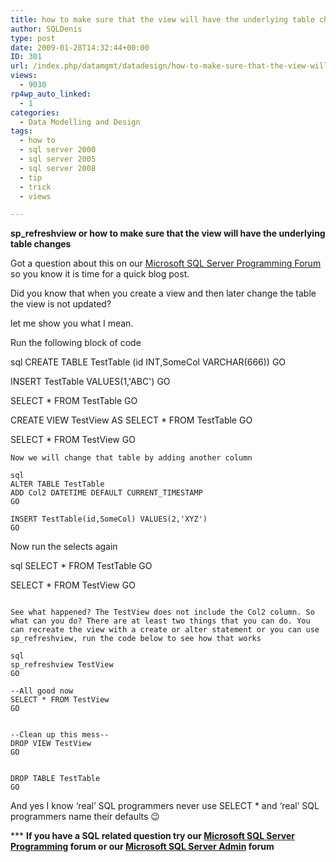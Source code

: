 ```yaml
---
title: how to make sure that the view will have the underlying table changes by using sp_refreshview
author: SQLDenis
type: post
date: 2009-01-28T14:32:44+00:00
ID: 301
url: /index.php/datamgmt/datadesign/how-to-make-sure-that-the-view-will-have/
views:
  - 9030
rp4wp_auto_linked:
  - 1
categories:
  - Data Modelling and Design
tags:
  - how to
  - sql server 2000
  - sql server 2005
  - sql server 2008
  - tip
  - trick
  - views

---
```

**sp_refreshview or how to make sure that the view will have the underlying table changes**

Got a question about this on our [Microsoft SQL Server Programming Forum][1] so you know it is time for a quick blog post.

Did you know that when you create a view and then later change the table the view is not updated?
  
let me show you what I mean.
  
Run the following block of code

sql
CREATE TABLE TestTable (id INT,SomeCol VARCHAR(666))
GO

INSERT TestTable VALUES(1,'ABC')
GO

SELECT * FROM TestTable
GO

CREATE VIEW TestView
AS
SELECT * FROM TestTable
GO

SELECT * FROM TestView
GO

```
Now we will change that table by adding another column

sql
ALTER TABLE TestTable
ADD Col2 DATETIME DEFAULT CURRENT_TIMESTAMP
GO

INSERT TestTable(id,SomeCol) VALUES(2,'XYZ')
GO
```
Now run the selects again

sql
SELECT * FROM TestTable
GO

SELECT * FROM TestView
GO
```

See what happened? The TestView does not include the Col2 column. So what can you do? There are at least two things that you can do. You can recreate the view with a create or alter statement or you can use sp_refreshview, run the code below to see how that works

sql
sp_refreshview TestView
GO

--All good now
SELECT * FROM TestView
GO


--Clean up this mess--
DROP VIEW TestView
GO


DROP TABLE TestTable
GO
```

And yes I know &#8216;real&#8217; SQL programmers never use SELECT * and &#8216;real&#8217; SQL programmers name their defaults 😉



\*** **If you have a SQL related question try our [Microsoft SQL Server Programming][1] forum or our [Microsoft SQL Server Admin][2] forum**<ins></ins>

 [1]: http://forum.ltd.local/viewforum.php?f=17
 [2]: http://forum.ltd.local/viewforum.php?f=22